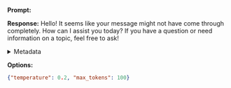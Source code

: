 **Prompt:**


**Response:**
Hello! It seems like your message might not have come through completely. How can I assist you today? If you have a question or need information on a topic, feel free to ask!

<details><summary>Metadata</summary>

- Duration: 3096 ms
- Datetime: 2023-11-24T13:24:15.947645
- Model: gpt-4-1106-preview

</details>

**Options:**
```json
{"temperature": 0.2, "max_tokens": 100}
```

